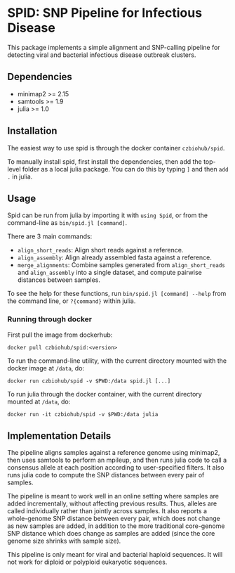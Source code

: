 # SPID: SNP Pipeline for Infectious Disease

This package implements a simple alignment and SNP-calling pipeline
for detecting viral and bacterial infectious disease outbreak
clusters.

## Dependencies

- minimap2 >= 2.15
- samtools >= 1.9
- julia >= 1.0

## Installation

The easiest way to use spid is through the docker container `czbiohub/spid`.

To manually install spid, first install the dependencies, then add the
top-level folder as a local julia package. You can do this by typing
`]` and then `add .` in julia.

## Usage

Spid can be run from julia by importing it with `using Spid`, or from
the command-line as `bin/spid.jl [command]`.

There are 3 main commands:
- `align_short_reads`: Align short reads against a reference.
- `align_assembly`: Align already assembled fasta against a reference.
- `merge_alignments`: Combine samples generated from
  `align_short_reads` and `align_assembly` into a single dataset, and
  compute pairwise distances between samples.

To see the help for these functions, run
`bin/spid.jl [command] --help` from the command line, or
`?{command}` within julia.

### Running through docker

First pull the image from dockerhub:
```{sh}
docker pull czbiohub/spid:<version>
```

To run the command-line utility, with the current directory mounted
with the docker image at `/data`, do:
```{sh}
docker run czbiohub/spid -v $PWD:/data spid.jl [...]
```

To run julia through the docker container, with the current directory mounted at `/data`, do:
```{sh}
docker run -it czbiohub/spid -v $PWD:/data julia
```

## Implementation Details

The pipeline aligns samples against a reference genome using minimap2,
then uses samtools to perform an mpileup, and then runs julia code to
call a consensus allele at each position according to user-specified
filters. It also runs julia code to compute the SNP distances between
every pair of samples.

The pipeline is meant to work well in an online setting where samples
are added incrementally, without affecting previous results. Thus,
alleles are called individually rather than jointly across samples.
It also reports a whole-genome SNP distance between every pair, which
does not change as new samples are added, in addition to the more
traditional core-genome SNP distance which does change as samples are
added (since the core genome size shrinks with sample size).

This pipeline is only meant for viral and bacterial haploid
sequences. It will not work for diploid or polyploid eukaryotic
sequences.
